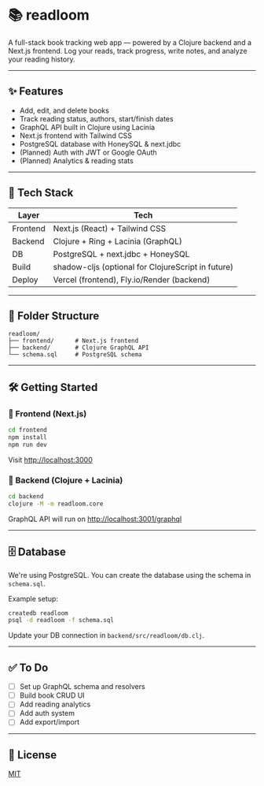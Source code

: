 # 📚 readloom

A full-stack book tracking web app — powered by a Clojure backend and a Next.js frontend. Log your reads, track progress, write notes, and analyze your reading history.

---

## ✨ Features

- Add, edit, and delete books
- Track reading status, authors, start/finish dates
- GraphQL API built in Clojure using Lacinia
- Next.js frontend with Tailwind CSS
- PostgreSQL database with HoneySQL & next.jdbc
- (Planned) Auth with JWT or Google OAuth
- (Planned) Analytics & reading stats

---

## 🧱 Tech Stack

| Layer     | Tech                             |
|-----------|----------------------------------|
| Frontend  | Next.js (React) + Tailwind CSS   |
| Backend   | Clojure + Ring + Lacinia (GraphQL) |
| DB        | PostgreSQL + next.jdbc + HoneySQL |
| Build     | shadow-cljs (optional for ClojureScript in future) |
| Deploy    | Vercel (frontend), Fly.io/Render (backend) |

---

## 📂 Folder Structure

```
readloom/
├── frontend/      # Next.js frontend
├── backend/       # Clojure GraphQL API
└── schema.sql     # PostgreSQL schema
```

---

## 🛠 Getting Started

### 🚀 Frontend (Next.js)

```bash
cd frontend
npm install
npm run dev
```

Visit [http://localhost:3000](http://localhost:3000)

### 🔧 Backend (Clojure + Lacinia)

```bash
cd backend
clojure -M -m readloom.core
```

GraphQL API will run on [http://localhost:3001/graphql](http://localhost:3001/graphql)

---

## 🗄 Database

We're using PostgreSQL. You can create the database using the schema in `schema.sql`.

Example setup:

```bash
createdb readloom
psql -d readloom -f schema.sql
```

Update your DB connection in `backend/src/readloom/db.clj`.

---

## ✅ To Do

- [ ] Set up GraphQL schema and resolvers
- [ ] Build book CRUD UI
- [ ] Add reading analytics
- [ ] Add auth system
- [ ] Add export/import

---

## 📜 License

[MIT](https://github.com/master-of-none/readloom/blob/main/LICENSE)
